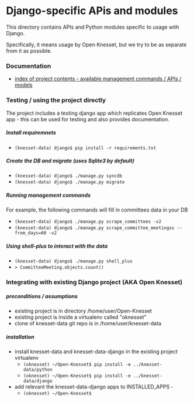 # Django-specific APis and modules

This directory contains APIs and Python modules specific to usage with Django.

Specifically, it means usage by Open Knesset, but we try to be as separate from it as possible.

### Documentation

* [index of project contents - available management commands / APIs / models](/django/knesset_data_django/README.md)

### Testing / using the project directly

The project includes a testing django app which replicates Open Knesset app -
this can be used for testing and also provides documentation.

##### Install requiremnets

* `(knesset-data) django$ pip install -r requirements.txt`

##### Create the DB and migrate (uses Sqlite3 by default)

* `(knesset-data) django$ ./manage.py syncdb`
* `(knesset-data) django$ ./manage.py migrate`

##### Running management commands

For example, the following commands will fill in committees data in your DB

* `(knesset-data) django$ ./manage.py scrape_committees -v2`
* `(knesset-data) django$ ./manage.py scrape_committee_meetingss --from_days=60 -v2`

##### Using shell-plus to interact with the data

* `(knesset-data) django$ ./manage.py shell_plus`
* `> CommitteeMeeting.objects.count()`

### Integrating with existing Django project (AKA Open Knesset)

##### preconditions / assumptions

* existing project is in directory /home/user/Open-Knesset
* existing project is inside a virtualenv called "oknesset"
* clone of knesset-data git repo is in /home/user/knesset-data

##### installation

* install knesset-data and knesset-data-django in the existing project virtualenv
  * `(oknesset) ~/Open-Knesset$ pip install -e ../knesset-data/python`
  * `(oknesset) ~/Open-Knesset$ pip install -e ../knesset-data/django`
* add relevant the knesset-data-django apps to INSTALLED_APPS -
  * `(oknesset) ~/Open-Knesset$ `
